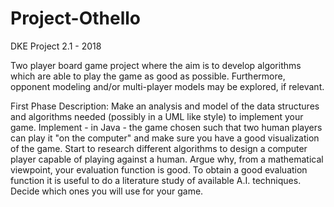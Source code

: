 # Project-Othello
DKE Project 2.1 - 2018

Two player board game project where the aim is to develop algorithms which are able to play the game as good as possible. Furthermore, opponent modeling and/or multi-player models may be explored, if relevant.

First Phase Description: 
  Make an analysis and model of the data structures and algorithms needed (possibly in a UML like style) to implement your game. Implement - in Java - the game chosen such that two human players can play it "on the computer" and make sure you have a good visualization of the game. 
  Start to research different algorithms to design a computer player capable of playing against a human. Argue why, from a mathematical viewpoint, your evaluation function is good. To obtain a good evaluation function it is useful to do a literature study of available A.I. techniques. Decide which ones you will use for your game. 
  
